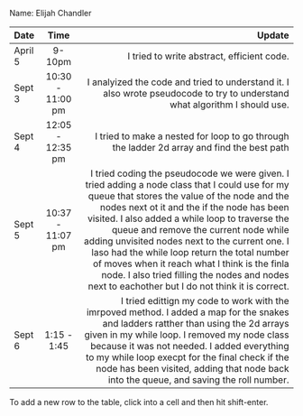 Name: Elijah Chandler

| Date    |       Time        |                                                                                                                                                                                                                                                                                                                                                                                                                                                                                                                                          Update |
|:--------|:-----------------:|------------------------------------------------------------------------------------------------------------------------------------------------------------------------------------------------------------------------------------------------------------------------------------------------------------------------------------------------------------------------------------------------------------------------------------------------------------------------------------------------------------------------------------------------:|
| April 5 |      9-10pm       |                                                                                                                                                                                                                                                                                                                                                                                                                                                                                                      I tried to write abstract, efficient code. |
| Sept 3  | 10:30 - 11:00 pm  |                                                                                                                                                                                                                                                                                                                                                                                                                      I analyized the code and tried to understand it. I also wrote pseudocode to try to understand what algorithm I should use. |
| Sept 4  | 12:05  - 12:35 pm |                                                                                                                                                                                                                                                                                                                                                                                                                                                      I tried to make a nested for loop to go through the ladder 2d array and find the best path |
| Sept 5  | 10:37 - 11:07 pm  | I tried coding the pseudocode we were given. I tried adding a node class that I could use for my queue that stores the value of the node and the nodes next ot it and the if the node has been visited. I also added a while loop to traverse the queue and remove the current node while adding unvisited nodes next to the current one. I laso had the while loop return the total number of moves when it reach what I think is the finla node. I also tried filling the nodes and nodes next to eachother but I do not think it is correct. |
| Sept 6  |    1:15 - 1:45    |                                                                                                                                                                  I tried edittign my code to work with the imrpoved method. I added a map for the snakes and ladders ratther than using the 2d arrays given in my while loop. I removed my node class because it was not needed. I added everything to my while loop execpt for the final check if the node has been visited, adding that node back into the queue, and saving the roll number. |



To add a new row to the table, click into a cell and then hit shift-enter.